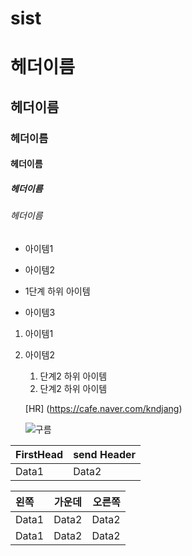# sist
# 헤더이름
## 헤더이름
### 헤더이름
#### 헤더이름
##### 헤더이름
###### 헤더이름

- 아이템1
+ 아이템2
 - 1단계 하위 아이템
* 아이템3

1. 아이템1
1. 아이템2
   1. 단계2 하위 아이템
   2. 단계2 하위 아이템
   
   [HR] (https://cafe.naver.com/kndjang)
   
   ![구름](https://github.com/HR-Kim/eHR99/blog/master/cloude.jpg)

FirstHead | send Header
--------- | -----------
Data1     | Data2

| 왼쪽 | 가운데 | 오른쪽 |
|:---- |:-----:| ------:|
|Data1 | Data2 | Data2  |
|Data1 | Data2 | Data2  |
